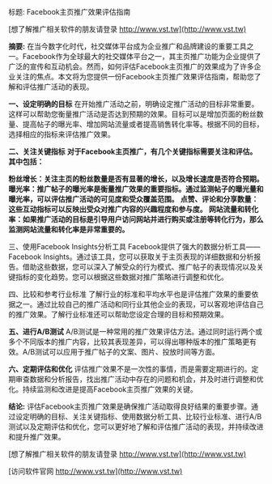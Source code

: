 标题: Facebook主页推广效果评估指南

[想了解推广相关软件的朋友请登录 http://www.vst.tw](http://www.vst.tw)

**摘要:**
在当今数字化时代，社交媒体平台成为企业推广和品牌建设的重要工具之一。Facebook作为全球最大的社交媒体平台之一，其主页推广功能为企业提供了广泛的宣传和互动机会。然而，如何评估Facebook主页推广的效果成为了许多企业关注的焦点。本文将为您提供一份Facebook主页推广效果评估指南，帮助您了解和评估推广活动的表现。

**一、设定明确的目标**
在开始推广活动之前，明确设定推广活动的目标非常重要。这样可以帮助您衡量推广活动是否达到预期的效果。目标可以是增加页面的粉丝数量、提高帖子的曝光率、增加网站流量或者提高销售转化率等。根据不同的目标，选择相应的指标来评估推广效果。

**二、关注关键指标**
**对于Facebook主页推广，有几个关键指标需要关注和评估。其中包括：**

**粉丝增长：关注主页的粉丝数量是否有显著的增长，以及增长速度是否符合预期。**
**曝光率：推广帖子的曝光率是衡量推广效果的重要指标。通过监测帖子的曝光量和曝光率，可以评估推广活动的可见度和受众覆盖范围。**
**点赞、评论和分享数量：这些互动指标可以反映出受众对推广内容的兴趣程度和参与度。**
**网站流量和转化率：如果推广活动的目标是引导用户访问网站并进行购买或注册等转化行为，那么监测网站流量和转化率是非常重要的。**

三、使用Facebook Insights分析工具
Facebook提供了强大的数据分析工具——Facebook Insights。通过该工具，您可以获取关于主页表现的详细数据和分析报告。借助这些数据，您可以深入了解受众的行为模式、推广帖子的表现情况以及关键指标的变化趋势。您可以根据这些数据对推广策略进行调整和优化。

四、比较和参考行业标准
了解行业的标准和平均水平也是评估推广效果的重要依据之一。通过比较自己的推广活动和同行业其他企业的表现，可以客观地评估自己的推广效果。了解行业标准还可以帮助您设定合理的目标和预期效果。

**五、进行A/B测试**
A/B测试是一种常用的推广效果评估方法。通过同时运行两个或多个不同版本的推广内容，比较其表现差异，可以得出哪种版本的推广策略更有效。A/B测试可以应用于推广帖子的文案、图片、投放时间等方面。

**六、定期评估和优化**
评估推广效果不是一次性的事情，而是需要定期进行的。定期审查数据和分析报告，找出推广活动中存在的问题和机会，并及时进行调整和优化。持续监测和改进是提高Facebook主页推广效果的关键。

**结论:**
评估Facebook主页推广效果是确保推广活动取得良好结果的重要步骤。通过设定明确的目标、关注关键指标、使用数据分析工具、比较行业标准、进行A/B测试以及定期评估和优化，您可以更好地了解和评估推广活动的表现，并持续改进和提升推广效果。

[想了解推广相关软件的朋友请登录 http://www.vst.tw](http://www.vst.tw)


[访问软件官网 http://www.vst.tw](http://www.vst.tw)
